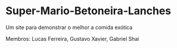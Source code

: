 # Super-Mario-Betoneira-Lanches
Um site para demonstrar o melhor a comida exótica

Membros: Lucas Ferreira, Gustavo Xavier, Gabriel Shai
